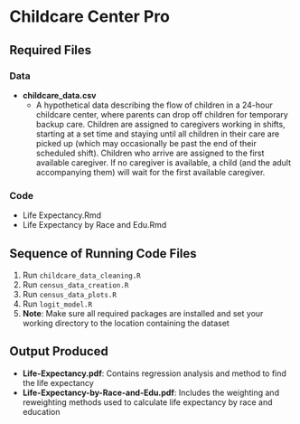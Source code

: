 # Childcare Center Pro

## Required Files

### Data
- **childcare_data.csv**  
  - A hypothetical data describing the flow of children in a 24-hour childcare center, where parents can drop off children for temporary backup care. Children are assigned to caregivers working in shifts, starting at a set time and staying until all children in their care are picked up (which may occasionally be past the end of their scheduled shift). Children who arrive are assigned to the first available caregiver. If no caregiver is available, a child (and the adult accompanying them) will wait for the first available caregiver.


### Code
- Life Expectancy.Rmd
- Life Expectancy by Race and Edu.Rmd

## Sequence of Running Code Files

1. Run `childcare_data_cleaning.R`
2. Run `census_data_creation.R`
3. Run `census_data_plots.R`
4. Run `logit_model.R`
5. **Note**: Make sure all required packages are installed and set your working directory to the location containing the dataset

## Output Produced
- **Life-Expectancy.pdf**: Contains regression analysis and method to find the life expectancy
- **Life-Expectancy-by-Race-and-Edu.pdf**: Includes the weighting and reweighting methods used to calculate life expectancy by race and education
